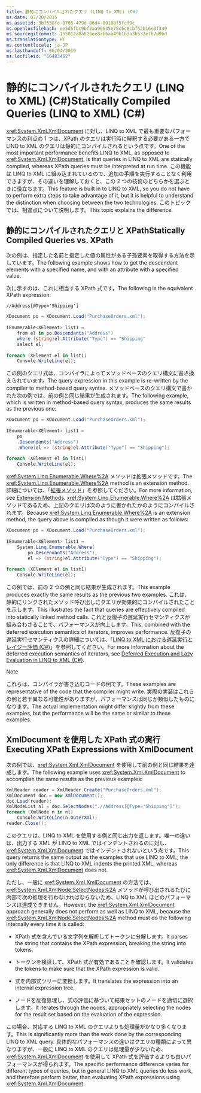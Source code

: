 ```yaml
---
title: 静的にコンパイルされたクエリ (LINQ to XML) (C#)
ms.date: 07/20/2015
ms.assetid: 3bf558fe-0705-479d-86d4-00188f5fcf9c
ms.openlocfilehash: ee5d5fbc9bf2aa90635e75c5c8cbf52b16e3f349
ms.sourcegitcommit: 155012a8a826ee8ab6aa49b1b3a3b532e7b7d9bd
ms.translationtype: HT
ms.contentlocale: ja-JP
ms.lasthandoff: 06/04/2019
ms.locfileid: "66483462"
---
```

# <a name="statically-compiled-queries-linq-to-xml-c"></a><span data-ttu-id="983ed-102">静的にコンパイルされたクエリ (LINQ to XML) (C#)</span><span class="sxs-lookup"><span data-stu-id="983ed-102">Statically Compiled Queries (LINQ to XML) (C#)</span></span>
<span data-ttu-id="983ed-103"><xref:System.Xml.XmlDocument> に対し、LINQ to XML で最も重要なパフォーマンスの利点の 1 つは、XPath のクエリは実行時に解釈する必要がある一方で LINQ to XML のクエリは静的にコンパイルされるという点です。</span><span class="sxs-lookup"><span data-stu-id="983ed-103">One of the most important performance benefits LINQ to XML, as opposed to <xref:System.Xml.XmlDocument>, is that queries in LINQ to XML are statically compiled, whereas XPath queries must be interpreted at run time.</span></span> <span data-ttu-id="983ed-104">この機能は LINQ to XML に組み込まれているので、追加の手順を実行することなく利用できますが、その違いを理解しておくと、この 2 つの技術のどちらかを選ぶときに役立ちます。</span><span class="sxs-lookup"><span data-stu-id="983ed-104">This feature is built in to LINQ to XML, so you do not have to perform extra steps to take advantage of it, but it is helpful to understand the distinction when choosing between the two technologies.</span></span> <span data-ttu-id="983ed-105">このトピックでは、相違点について説明します。</span><span class="sxs-lookup"><span data-stu-id="983ed-105">This topic explains the difference.</span></span>  
  
## <a name="statically-compiled-queries-vs-xpath"></a><span data-ttu-id="983ed-106">静的にコンパイルされたクエリと XPath</span><span class="sxs-lookup"><span data-stu-id="983ed-106">Statically Compiled Queries vs. XPath</span></span>  
 <span data-ttu-id="983ed-107">次の例は、指定した名前と指定した値の属性がある子孫要素を取得する方法を示しています。</span><span class="sxs-lookup"><span data-stu-id="983ed-107">The following example shows how to get the descendant elements with a specified name, and with an attribute with a specified value.</span></span>  
  
 <span data-ttu-id="983ed-108">次に示すのは、これに相当する XPath 式です。</span><span class="sxs-lookup"><span data-stu-id="983ed-108">The following is the equivalent XPath expression:</span></span>  
  
```  
//Address[@Type='Shipping']  
```  
  
```csharp  
XDocument po = XDocument.Load("PurchaseOrders.xml");  
  
IEnumerable<XElement> list1 =  
    from el in po.Descendants("Address")  
    where (string)el.Attribute("Type") == "Shipping"  
    select el;  
  
foreach (XElement el in list1)  
    Console.WriteLine(el);  
```  
  
 <span data-ttu-id="983ed-109">この例のクエリ式は、コンパイラによってメソッドベースのクエリ構文に書き換えられています。</span><span class="sxs-lookup"><span data-stu-id="983ed-109">The query expression in this example is re-written by the compiler to method-based query syntax.</span></span> <span data-ttu-id="983ed-110">メソッドベースのクエリ構文で書かれた次の例では、前の例と同じ結果が生成されます。</span><span class="sxs-lookup"><span data-stu-id="983ed-110">The following example, which is written in method-based query syntax, produces the same results as the previous one:</span></span>  
  
```csharp  
XDocument po = XDocument.Load("PurchaseOrders.xml");  
  
IEnumerable<XElement> list1 =  
    po  
    .Descendants("Address")  
    .Where(el => (string)el.Attribute("Type") == "Shipping");  
  
foreach (XElement el in list1)  
    Console.WriteLine(el);  
```  
  
 <span data-ttu-id="983ed-111"><xref:System.Linq.Enumerable.Where%2A> メソッドは拡張メソッドです。</span><span class="sxs-lookup"><span data-stu-id="983ed-111">The <xref:System.Linq.Enumerable.Where%2A> method is an extension method.</span></span> <span data-ttu-id="983ed-112">詳細については、「[拡張メソッド](../../../../csharp/programming-guide/classes-and-structs/extension-methods.md)」を参照してください。</span><span class="sxs-lookup"><span data-stu-id="983ed-112">For more information, see [Extension Methods](../../../../csharp/programming-guide/classes-and-structs/extension-methods.md).</span></span> <span data-ttu-id="983ed-113"><xref:System.Linq.Enumerable.Where%2A> は拡張メソッドであるため、上記のクエリは次のように書かれたかのようにコンパイルされます。</span><span class="sxs-lookup"><span data-stu-id="983ed-113">Because <xref:System.Linq.Enumerable.Where%2A> is an extension method, the query above is compiled as though it were written as follows:</span></span>  
  
```csharp  
XDocument po = XDocument.Load("PurchaseOrders.xml");  
  
IEnumerable<XElement> list1 =  
    System.Linq.Enumerable.Where(  
        po.Descendants("Address"),  
        el => (string)el.Attribute("Type") == "Shipping");  
  
foreach (XElement el in list1)  
    Console.WriteLine(el);  
```  
  
 <span data-ttu-id="983ed-114">この例では、前の 2 つの例と同じ結果が生成されます。</span><span class="sxs-lookup"><span data-stu-id="983ed-114">This example produces exactly the same results as the previous two examples.</span></span> <span data-ttu-id="983ed-115">これは、静的にリンクされたメソッド呼び出しにクエリが効果的にコンパイルされたことを示します。</span><span class="sxs-lookup"><span data-stu-id="983ed-115">This illustrates the fact that queries are effectively compiled into statically linked method calls.</span></span> <span data-ttu-id="983ed-116">これと反復子の遅延実行セマンティクスが組み合わさることで、パフォーマンスが向上します。</span><span class="sxs-lookup"><span data-stu-id="983ed-116">This, combined with the deferred execution semantics of iterators, improves performance.</span></span> <span data-ttu-id="983ed-117">反復子の遅延実行セマンティクスの詳細については、「[LINQ to XML における遅延実行とレイジー評価 (C#)](../../../../csharp/programming-guide/concepts/linq/deferred-execution-and-lazy-evaluation-in-linq-to-xml.md)」を参照してください。</span><span class="sxs-lookup"><span data-stu-id="983ed-117">For more information about the deferred execution semantics of iterators, see [Deferred Execution and Lazy Evaluation in LINQ to XML (C#)](../../../../csharp/programming-guide/concepts/linq/deferred-execution-and-lazy-evaluation-in-linq-to-xml.md).</span></span>  
  
> [!NOTE]
>  <span data-ttu-id="983ed-118">これらは、コンパイラが書き込むコードの例です。</span><span class="sxs-lookup"><span data-stu-id="983ed-118">These examples are representative of the code that the compiler might write.</span></span> <span data-ttu-id="983ed-119">実際の実装はこれらの例と若干異なる可能性がありますが、パフォーマンスは同じか類似したものになります。</span><span class="sxs-lookup"><span data-stu-id="983ed-119">The actual implementation might differ slightly from these examples, but the performance will be the same or similar to these examples.</span></span>  
  
## <a name="executing-xpath-expressions-with-xmldocument"></a><span data-ttu-id="983ed-120">XmlDocument を使用した XPath 式の実行</span><span class="sxs-lookup"><span data-stu-id="983ed-120">Executing XPath Expressions with XmlDocument</span></span>  
 <span data-ttu-id="983ed-121">次の例では、<xref:System.Xml.XmlDocument> を使用して前の例と同じ結果を達成します。</span><span class="sxs-lookup"><span data-stu-id="983ed-121">The following example uses <xref:System.Xml.XmlDocument> to accomplish the same results as the previous examples:</span></span>  
  
```csharp  
XmlReader reader = XmlReader.Create("PurchaseOrders.xml");  
XmlDocument doc = new XmlDocument();  
doc.Load(reader);  
XmlNodeList nl = doc.SelectNodes(".//Address[@Type='Shipping']");  
foreach (XmlNode n in nl)  
    Console.WriteLine(n.OuterXml);  
reader.Close();  
```  
  
 <span data-ttu-id="983ed-122">このクエリは、LINQ to XML を使用する例と同じ出力を返します。唯一の違いは、出力する XML が LINQ to XML ではインデントされるのに対し、<xref:System.Xml.XmlDocument> ではインデントされないという点です。</span><span class="sxs-lookup"><span data-stu-id="983ed-122">This query returns the same output as the examples that use LINQ to XML; the only difference is that LINQ to XML indents the printed XML, whereas <xref:System.Xml.XmlDocument> does not.</span></span>  
  
 <span data-ttu-id="983ed-123">ただし、一般に <xref:System.Xml.XmlDocument> の方法では、<xref:System.Xml.XmlNode.SelectNodes%2A> メソッドが呼び出されるたびに内部で次の処理を行わなければならないため、LINQ to XML ほどのパフォーマンスは達成できません。</span><span class="sxs-lookup"><span data-stu-id="983ed-123">However, the <xref:System.Xml.XmlDocument> approach generally does not perform as well as LINQ to XML, because the <xref:System.Xml.XmlNode.SelectNodes%2A> method must do the following internally every time it is called:</span></span>  
  
- <span data-ttu-id="983ed-124">XPath 式を含んでいる文字列を解析してトークンに分解します。</span><span class="sxs-lookup"><span data-stu-id="983ed-124">It parses the string that contains the XPath expression, breaking the string into tokens.</span></span>  
  
- <span data-ttu-id="983ed-125">トークンを検証して、XPath 式が有効であることを確認します。</span><span class="sxs-lookup"><span data-stu-id="983ed-125">It validates the tokens to make sure that the XPath expression is valid.</span></span>  
  
- <span data-ttu-id="983ed-126">式を内部式ツリーに変換します。</span><span class="sxs-lookup"><span data-stu-id="983ed-126">It translates the expression into an internal expression tree.</span></span>  
  
- <span data-ttu-id="983ed-127">ノードを反復処理し、式の評価に基づいて結果セットのノードを適切に選択します。</span><span class="sxs-lookup"><span data-stu-id="983ed-127">It iterates through the nodes, appropriately selecting the nodes for the result set based on the evaluation of the expression.</span></span>  
  
 <span data-ttu-id="983ed-128">この場合、対応する LINQ to XML のクエリよりも処理量がかなり多くなります。</span><span class="sxs-lookup"><span data-stu-id="983ed-128">This is significantly more than the work done by the corresponding LINQ to XML query.</span></span> <span data-ttu-id="983ed-129">具体的なパフォーマンスの違いはクエリの種類によって異なりますが、一般に LINQ to XML のクエリは処理量が少ないため、<xref:System.Xml.XmlDocument> を使用して XPath 式を評価するよりも良いパフォーマンスが得られます。</span><span class="sxs-lookup"><span data-stu-id="983ed-129">The specific performance difference varies for different types of queries, but in general LINQ to XML queries do less work, and therefore perform better, than evaluating XPath expressions using <xref:System.Xml.XmlDocument>.</span></span>  
  